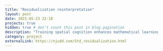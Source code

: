 ```yaml
---
title: "Residualization reinterpretation"
layout: post
date: 2021-05-23 22:10
projects: true
hidden: true # don't count this post in blog pagination
description: "Training spatial cognition enhances mathematical learning in a randomized study of 17,000 children"
category: project
externalLink: https://njudd.com/Std_residualization.html
---
```

